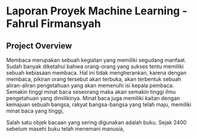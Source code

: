 # Laporan Proyek Machine Learning - Fahrul Firmansyah

## Project Overview
Membaca merupakan sebuah kegiatan yang memiliki segudang manfaat. Sudah banyak diketahui bahwa orang-orang yang sukses tentu memiliki sebuah kebiasaan membaca. Hal ini tidak
mengherankan, karena dengan membaca, pikiran orang tersebut akan terbuka, akan terbentuk sebuah aliran-aliran pengetahuan yang akan memenuhi isi kepala pembaca. Semakin tinggi
minat baca seseorang maka akan semakin tinggi ilmu pengetahuan yang dimilikinya. Minat baca juga memiliki kaitan dengan kemajuan sebuah bangsa, rakyat bangsa-bangsa yang telah maju, memiliki
minat baca yang tinggi,

Salah satu objek
bacaan yang sering digunakan adalah buku. Sejak 2400 sebelum masehi buku telah menemani manusia, 
